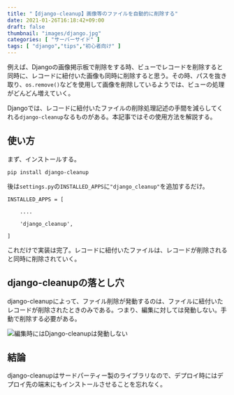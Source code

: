 ```yaml
---
title: "【django-cleanup】画像等のファイルを自動的に削除する"
date: 2021-01-26T16:18:42+09:00
draft: false
thumbnail: "images/django.jpg"
categories: [ "サーバーサイド" ]
tags: [ "django","tips","初心者向け" ]
---
```


例えば、Djangoの画像掲示板で削除をする時、ビューでレコードを削除すると同時に、レコードに紐付いた画像も同時に削除すると思う。その時、パスを抜き取り、`os.remove()`などを使用して画像を削除しているようでは、ビューの処理がどんどん増えていく。

Djangoでは、レコードに紐付いたファイルの削除処理記述の手間を減らしてくれる`django-cleanup`なるものがある。本記事ではその使用方法を解説する。


## 使い方

まず、インストールする。

    pip install django-cleanup

後は`settings.py`の`INSTALLED_APPS`に`"django_cleanup"`を追加するだけ。

    
    INSTALLED_APPS = [ 

        ....
    
        'django_cleanup',
    
    ]

これだけで実装は完了。レコードに紐付いたファイルは、レコードが削除されると同時に削除されていく。

## django-cleanupの落とし穴

django-cleanupによって、ファイル削除が発動するのは、ファイルに紐付いたレコードが削除されたときのみである。つまり、編集に対しては発動しない。手動で削除する必要がある。

<div class="img-center"><img src="/images/Screenshot from 2021-01-27 08-55-49.png" alt="編集時にはDjango-cleanupは発動しない"></div>

## 結論

django-cleanupはサードパーティー製のライブラリなので、デプロイ時にはデプロイ先の端末にもインストールさせることを忘れなく。

